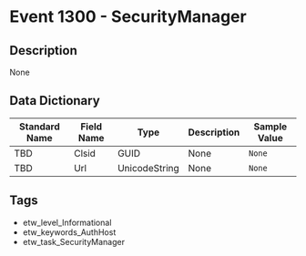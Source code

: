 # Event 1300 - SecurityManager

## Description
None

## Data Dictionary
|Standard Name|Field Name|Type|Description|Sample Value|
|---|---|---|---|---|
|TBD|Clsid|GUID|None|`None`|
|TBD|Url|UnicodeString|None|`None`|

## Tags
* etw_level_Informational
* etw_keywords_AuthHost
* etw_task_SecurityManager
